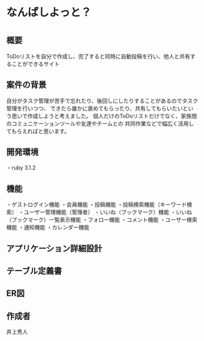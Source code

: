 <h1>なんばしよっと？<h1>

<h2>概要</h2>
ToDoリストを自分で作成し、完了すると同時に自動投稿を行い、他人と共有することができるサイト

<h2>案件の背景</h2>
自分がタスク管理が苦手で忘れたり、後回しにしたりすることがあるのでタスク管理を行いつつ、
できたら誰かに褒めてもらったり、共有してもらいたいという思いで作成しようと考えました。
個人だけのToDoリストだけでなく、家族間のコミュニケーションツールや友達やチームとの
共同作業などで幅広く活用してもらえればと思います。

<h2>開発環境</h2>
・ruby 3.1.2

<h2>機能</h2>
・ゲストログイン機能
・会員機能
・投稿機能
・投稿検索機能（キーワード検索）
・ユーザー管理機能（管理者）
・いいね（ブックマーク）機能
・いいね（ブックマーク）一覧表示機能
・フォロー機能
・コメント機能
・ユーザー検索機能
・通知機能
・カレンダー機能

<h2>アプリケーション詳細設計</h2>


<h2>テーブル定義書</h2>


<h2>ER図</h2>


<h2>作成者</h2>
井上秀人
